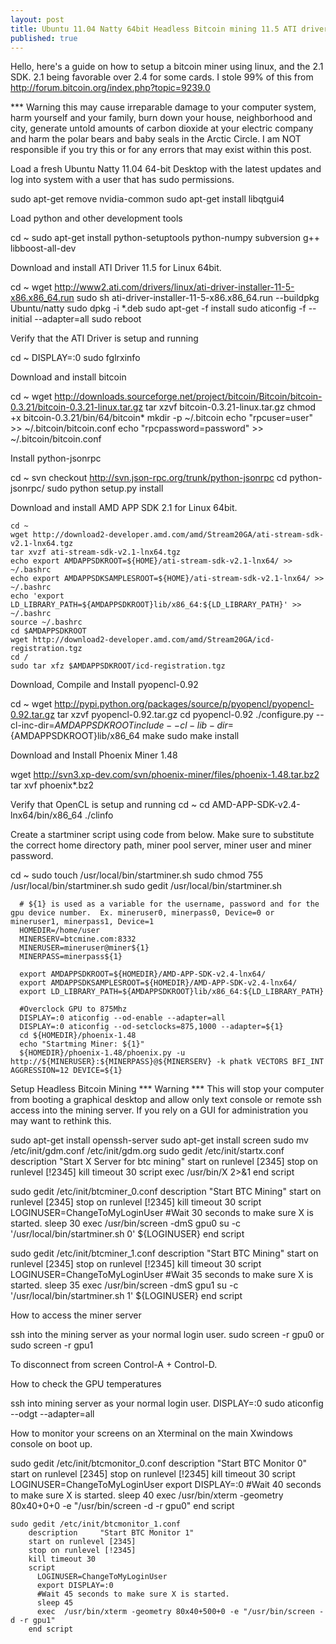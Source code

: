 ```yaml
---
layout: post
title: Ubuntu 11.04 Natty 64bit Headless Bitcoin mining 11.5 ATI driver and 2.1 SDK
published: true
---
```


Hello, here's a guide on how to setup a bitcoin miner using linux, and the 2.1 SDK. 2.1 being favorable over 2.4 for some cards. I stole 99% of this from http://forum.bitcoin.org/index.php?topic=9239.0

*** Warning this may cause irreparable damage to your computer system, harm yourself and your family, burn down your house, neighborhood and city, generate untold amounts of carbon dioxide at your electric company and harm the polar bears and baby seals in the Arctic Circle.  I am NOT responsible if you try this or for any errors that may exist within this post.

Load a fresh Ubuntu Natty 11.04 64-bit Desktop with the latest updates and log into system with a user that has sudo permissions.

   sudo apt-get remove nvidia-common
   sudo apt-get install libqtgui4

Load python and other development tools

   cd ~
   sudo apt-get install python-setuptools python-numpy subversion g++ libboost-all-dev

Download and install ATI Driver 11.5 for Linux 64bit.

   cd ~
   wget http://www2.ati.com/drivers/linux/ati-driver-installer-11-5-x86.x86_64.run
   sudo sh ati-driver-installer-11-5-x86.x86_64.run --buildpkg Ubuntu/natty
   sudo dpkg -i *.deb
   sudo apt-get -f install
   sudo aticonfig -f --initial --adapter=all
   sudo reboot

Verify that the ATI Driver is setup and running

   cd ~
   DISPLAY=:0 sudo fglrxinfo

Download and install bitcoin

   cd ~
   wget http://downloads.sourceforge.net/project/bitcoin/Bitcoin/bitcoin-0.3.21/bitcoin-0.3.21-linux.tar.gz
   tar xzvf bitcoin-0.3.21-linux.tar.gz
   chmod +x bitcoin-0.3.21/bin/64/bitcoin*
   mkdir -p ~/.bitcoin
   echo "rpcuser=user" >> ~/.bitcoin/bitcoin.conf
   echo "rpcpassword=password" >> ~/.bitcoin/bitcoin.conf

Install python-jsonrpc

   cd ~
   svn checkout http://svn.json-rpc.org/trunk/python-jsonrpc
   cd python-jsonrpc/
   sudo python setup.py install

Download and install AMD APP SDK 2.1 for Linux 64bit.

    cd ~
    wget http://download2-developer.amd.com/amd/Stream20GA/ati-stream-sdk-v2.1-lnx64.tgz
    tar xvzf ati-stream-sdk-v2.1-lnx64.tgz
    echo export AMDAPPSDKROOT=${HOME}/ati-stream-sdk-v2.1-lnx64/ >> ~/.bashrc
    echo export AMDAPPSDKSAMPLESROOT=${HOME}/ati-stream-sdk-v2.1-lnx64/ >> ~/.bashrc
    echo 'export LD_LIBRARY_PATH=${AMDAPPSDKROOT}lib/x86_64:${LD_LIBRARY_PATH}' >> ~/.bashrc
    source ~/.bashrc
    cd $AMDAPPSDKROOT
    wget http://download2-developer.amd.com/amd/Stream20GA/icd-registration.tgz
    cd /
    sudo tar xfz $AMDAPPSDKROOT/icd-registration.tgz

Download, Compile and Install pyopencl-0.92

   cd ~
   wget http://pypi.python.org/packages/source/p/pyopencl/pyopencl-0.92.tar.gz
   tar xzvf pyopencl-0.92.tar.gz
   cd pyopencl-0.92
   ./configure.py --cl-inc-dir=${AMDAPPSDKROOT}include --cl-lib-dir=${AMDAPPSDKROOT}lib/x86_64
   make
   sudo make install

Download and Install Phoenix Miner 1.48

   wget http://svn3.xp-dev.com/svn/phoenix-miner/files/phoenix-1.48.tar.bz2
   tar xvf phoenix*.bz2

Verify that OpenCL is setup and running
   cd ~
   cd AMD-APP-SDK-v2.4-lnx64/bin/x86_64
   ./clinfo

Create a startminer script using code from below.  Make sure to substitute the correct home directory path, miner pool server, miner user and miner password.

   cd ~
   sudo touch /usr/local/bin/startminer.sh
   sudo chmod 755 /usr/local/bin/startminer.sh
   sudo gedit /usr/local/bin/startminer.sh

      # ${1} is used as a variable for the username, password and for the gpu device number.  Ex. mineruser0, minerpass0, Device=0 or mineruser1, minerpass1, Device=1
      HOMEDIR=/home/user
      MINERSERV=btcmine.com:8332
      MINERUSER=mineruser@miner${1}
      MINERPASS=minerpass${1}

      export AMDAPPSDKROOT=${HOMEDIR}/AMD-APP-SDK-v2.4-lnx64/
      export AMDAPPSDKSAMPLESROOT=${HOMEDIR}/AMD-APP-SDK-v2.4-lnx64/
      export LD_LIBRARY_PATH=${AMDAPPSDKROOT}lib/x86_64:${LD_LIBRARY_PATH}

      #Overclock GPU to 875Mhz
      DISPLAY=:0 aticonfig --od-enable --adapter=all
      DISPLAY=:0 aticonfig --od-setclocks=875,1000 --adapter=${1}
      cd ${HOMEDIR}/phoenix-1.48
      echo "Startming Miner: ${1}"
      ${HOMEDIR}/phoenix-1.48/phoenix.py -u http://${MINERUSER}:${MINERPASS}@${MINERSERV} -k phatk VECTORS BFI_INT AGGRESSION=12 DEVICE=${1}

Setup Headless Bitcoin Mining 
 *** Warning *** This will stop your computer from booting a graphical desktop and allow only text console or remote ssh access into the mining server. 
 If you rely on a GUI for administration you may want to rethink this.
 
   sudo apt-get install openssh-server
   sudo apt-get install screen
   sudo mv /etc/init/gdm.conf /etc/init/gdm.org
   sudo gedit /etc/init/startx.conf
        description     "Start X Server for btc mining"
        start on runlevel [2345]
        stop on runlevel [!2345]
        kill timeout 30
        script
           exec /usr/bin/X 2>&1
        end script

   sudo gedit /etc/init/btcminer_0.conf
        description     "Start BTC Mining"
        start on runlevel [2345]
        stop on runlevel [!2345]
        kill timeout 30
        script
           LOGINUSER=ChangeToMyLoginUser
          #Wait 30 seconds to make sure X is started.
          sleep 30
          exec /usr/bin/screen -dmS gpu0 su -c '/usr/local/bin/startminer.sh 0' ${LOGINUSER}
        end script

   sudo gedit /etc/init/btcminer_1.conf
        description     "Start BTC Mining"
        start on runlevel [2345]
        stop on runlevel [!2345]
        kill timeout 30
        script
        LOGINUSER=ChangeToMyLoginUser
        #Wait 35 seconds to make sure X is started.
        sleep 35
           exec /usr/bin/screen -dmS gpu1 su -c '/usr/local/bin/startminer.sh 1' ${LOGINUSER}
        end script

How to access the miner server

   ssh into the mining server as your normal login user.
   sudo screen -r gpu0 or sudo screen -r gpu1

To disconnect from screen Control-A + Control-D.

How to check the GPU temperatures

   ssh into mining server as your normal login user.
   DISPLAY=:0 sudo aticonfig --odgt --adapter=all

How to monitor your screens on an Xterminal on the main Xwindows console on boot up.

   sudo gedit /etc/init/btcmonitor_0.conf
        description     "Start BTC Monitor 0"
        start on runlevel [2345]
        stop on runlevel [!2345]
        kill timeout 30
        script
          LOGINUSER=ChangeToMyLoginUser
          export DISPLAY=:0
          #Wait 40 seconds to make sure X is started.
          sleep 40
          exec  /usr/bin/xterm -geometry 80x40+0+0 -e "/usr/bin/screen -d -r gpu0"
        end script

    sudo gedit /etc/init/btcmonitor_1.conf
        description     "Start BTC Monitor 1"
        start on runlevel [2345]
        stop on runlevel [!2345]
        kill timeout 30
        script
          LOGINUSER=ChangeToMyLoginUser
          export DISPLAY=:0
          #Wait 45 seconds to make sure X is started.
          sleep 45
          exec  /usr/bin/xterm -geometry 80x40+500+0 -e "/usr/bin/screen -d -r gpu1"
        end script